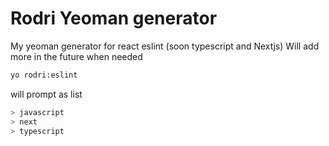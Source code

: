 # Rodri Yeoman generator

My yeoman generator for react eslint (soon typescript and Nextjs)
Will add more in the future when needed

```sh
yo rodri:eslint
```

will prompt as list

```sh
> javascript
> next
> typescript
```

